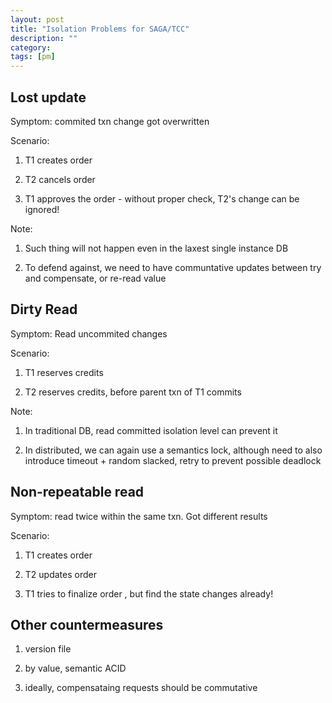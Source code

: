 ```yaml
---
layout: post
title: "Isolation Problems for SAGA/TCC" 
description: ""
category: 
tags: [pm]
---
```


Lost update
---------

Symptom: commited txn change got overwritten

Scenario:

1. T1 creates order

2. T2 cancels order

3. T1 approves the order - without proper check, T2's change can be ignored!

Note:

1. Such thing will not happen even in the laxest single instance DB

2. To defend against, we need to have communtative updates between try and compensate, or re-read value


Dirty Read
--------

Symptom: Read uncommited changes

Scenario:

1. T1 reserves credits

2. T2 reserves credits, before parent txn of T1 commits


Note: 

1. In traditional DB, read committed isolation level can prevent it

2. In distributed, we can again use a semantics lock, although need to also introduce timeout +  random slacked, retry to prevent possible deadlock


Non-repeatable read
---------

Symptom: read twice within the same txn. Got different results

Scenario:

1. T1 creates order

2. T2 updates order

3. T1 tries to finalize order , but find the state changes already!


Other countermeasures
---------
1. version file

2. by value, semantic ACID

3. ideally, compensataing requests should be commutative 
